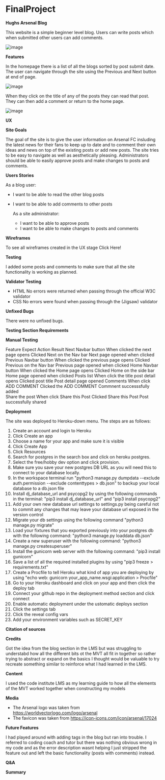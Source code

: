 # FinalProject

**Hughs Arsenal Blog**

This website is a simple beginner level blog. Users can write posts which when submitted other users can add comments.

![image](https://github.com/user-attachments/assets/f2a769fc-ac24-49d7-b6fe-50c5e1581dbe)

**Features**

In the homepage there is a list of all the blogs sorted by post submit date. The user can navigate through the site using the Previous and Next button at end of page. 

![image](https://github.com/user-attachments/assets/f6e41334-b76c-4dfc-9850-fb3dd92e004a)

When they click on the title of any of the posts they can read that post. They can then add a comment or return to the home page.

![image](https://github.com/user-attachments/assets/888773cf-92f8-4184-8691-8403620648b2)

**UX**

**Site Goals**

The goal of the site is to give the user information on Arsenal FC insluding the latest news for their fans to keep up to date and to comment their own ideas and news on top of the existing posts or add new posts. The site tries to be easy to navigate as well as aesthetically pleasing. Administrators should be able to easily approve posts and make changes to posts and comments.

**Users Stories**

As a blog user:

* I want to be able to read the other blog posts
* I want to be able to add comments to other posts

  As a site administrator:

  * I want to be able to approve posts
  * I want to be able to make changes to posts and comments

**Wireframes**

To see all wireframes created in the UX stage Click Here!

**Testing**

I added some posts and comments to make sure that all the site functionality is working as planned.

**Validator Testing**

* HTML
No errors were returned when passing through the official W3C validator
* CSS
No errors were found when passing through the (Jigsaw) validator

**Unfixed Bugs**

There were no unfixed bugs.

**Testing Section Requirements**

**Manual Testing**

Feature                    Expect                                 Action                             Result
Next Navbar button        When clicked the next page opens        Clicked Next on the Nav bar        Next page opened when clicked
Previous Navbar button    When clicked the previous page opens    Clicked Previous on the Nav bar    Previous page opened when clicked
Home Navbar button        When clicked the Home page opens        Clicked Home on the side bar       Home page opened when clicked
Posts list                When click the title post detail opens  Clicked post title                 Post detail page opened
Comments                  When click ADD COMMENT                  Clicked the ADD COMMENT            Commnent successsfully added        
Share the post            When click Share this Post              Clicked Share this Post            Post successfully shared

**Deployment**

The site was deployed to Heroku-down menu. The steps are as follows:
1. Create an account and login to Heroku
2. Click Create an app
3. Choose a name for your app and make sure it is visible
4. Click Create App
5. Click Resources
6. Search for postgres in the search box and click on heroku postgres.
7. Select the free/hobby dev option and click provision.
8. Make sure you save your new postgres DB URL as you will need this to connect to your database locally.
9. In the workspace terminal run "python3 manage.py dumpdata --exclude auth.permission --exclude contenttypes > db.json" to backup your local database  to a db.json file
10. Install dj_database_url and psycopg2 by using the following commands in the terminal: "pip3 install dj_database_url" and "pip3 install psycopg2"
11. Add your own new database url settings to settings.py being careful not to commit any changes that may leave your database url exposed in the version control
12. Migrate your db settings using the following command "python3 manage.py migrate"
13. Load your fixtures that you exported previously into your postgres db with the following command: "python3 manage.py loaddata db.json"
14. Create a new superuser with the following command: "python3 manage.py createsuperuser"
15. Install the gunicorn web server with the following command: "pip3 install gunicorn"
16. Save a list of all the required installed plugins by using "pip3 freeze > requirements.txt"
17. Create a Procfile to tell Heroku what kind of app you are deploying by using "echo web: gunicorn your_app_name.wsgi:application > Procfile"
18. Go to your Heroku dashboard and click on your app and then click the deploy tab
19. Connect your github repo in the deployment method section and click connect
20. Enable automatic deployment under the ustomatic deploys section
21. Click the settings tab
22. Click the reveal config vars
23. Add your environment variables such as SECRET_KEY 

**Citation of sources**

**Credits**

Got the idea from the blog section in the LMS but was struggling to understabd how all the different bits ot the MVT all fit in together so rather trying to abstract or expand on the basics I thought would be valuable to try recreate something similar to reinforce what I had learned in the LMS.

**Content**

I used the code institute LMS as my learning guide to how all the elements of the MVT worked together when constructing my models

**Media**

- The Arsenal logo was taken from https://worldvectorlogo.com/logo/arsenal
- The favicon was taken from https://icon-icons.com/icon/arsenal/17024

**Future Features**

I had played around with adding tags in the blog but ran into trouble. I referred to coding coach and tutor but there was nothing obvious wrong in my code and as the error description wasnt helping I just stripped the feature out and left the basic functionality (posts with comments) instead.

**Q&A**


**Summary**
